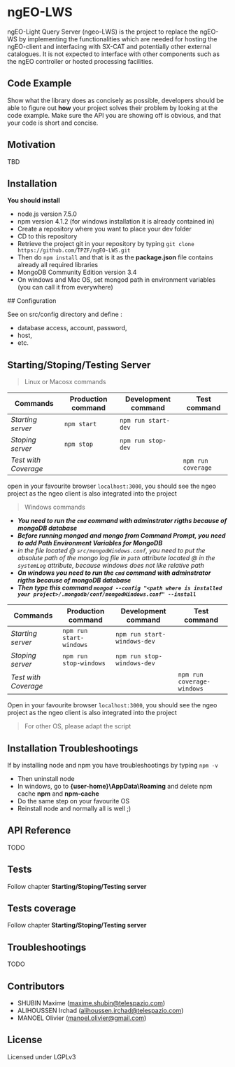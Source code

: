 # ngEO-LWS

ngEO-Light Query Server (ngeo-LWS) is the project to replace the ngEO-WS by implementing the functionalities which are needed for hosting the ngEO-client and interfacing with SX-CAT and potentially other external catalogues.
It is not expected to interface with other components such as the ngEO controller or hosted processing facilities.

## Code Example

Show what the library does as concisely as possible, developers should be able to figure out **how** your project solves their problem by looking at the code example. Make sure the API you are showing off is obvious, and that your code is short and concise.

## Motivation

TBD

## Installation

**You should install**

- node.js version 7.5.0
- npm version 4.1.2 (for windows installation it is already contained in)
- Create a repository where you want to place your dev folder
- CD to this repository
- Retrieve the project git in your repository by typing `git clone https://github.com/TPZF/ngEO-LWS.git`
- Then do `npm install` and that is it as the **package.json** file contains already all required libraries
- MongoDB Community Edition version 3.4
- On windows and Mac OS, set mongod path in environment variables (you can call it from everywhere)

## Configuration

See on src/config directory and define :

- database access, account, password,
- host,
- etc.

## Starting/Stoping/Testing Server
>Linux or Macosx commands

|Commands | Production command | Development command | Test command      |
|-------- | ------------------ | ------------------- | ------------      |
|*Starting server*| `npm start`| `npm run start-dev` |                   | 
|*Stoping server*  | `npm stop` | `npm run stop-dev`  |                   | 
|*Test with Coverage*|         |                     |`npm run coverage` | 

open in your favourite browser `localhost:3000`, you should see the ngeo project as the ngeo client is also integrated into the project

>Windows commands

* *__You need to run the `cmd` command with adminstrator rigths because of mongoDB database__*
* *__Before running mongod and mongo from Command Prompt, you need to add Path Environment Variables for MongoDB__*
* *in the file located @ `src/mongodWindows.conf`, you need to put the absolute path of the mongo log file in `path` attribute located @ in the `systemLog` attribute, because windows does not like relative path*
* *__On windows you need to run the `cmd` command with adminstrator rigths because of mongoDB database__*
* *__Then type this command `mongod --config "<path where is installed your project>/.mongodb/conf/mongodWindows.conf" --install`__*


|Commands | Production command | Development command | Test command      |
|-------- | ------------------ | ------------------- | ------------      |
|*Starting server*| `npm run start-windows`| `npm run start-windows-dev` |                   | 
|*Stoping server*  | `npm run stop-windows` | `npm run stop-windows-dev`  |                   | 
|*Test with Coverage*|         |                     |`npm run coverage-windows` | 

Open in your favourite browser `localhost:3000`, you should see the ngeo project as the ngeo client is also integrated into the project

>For other OS, please adapt the script

## Installation Troubleshootings
If by installing node and npm you have troubleshootings by typing `npm -v`

- Then uninstall node
- In windows, go to **{user-home}\AppData\Roaming** and delete npm cache **npm** and **npm-cache**
- Do the same step on your favourite OS
- Reinstall node and normally all is well ;)


## API Reference

TODO

## Tests

Follow chapter **Starting/Stoping/Testing server**

## Tests coverage

Follow chapter **Starting/Stoping/Testing server**

## Troubleshootings

TODO

## Contributors

- SHUBIN Maxime (maxime.shubin@telespazio.com)
- ALIHOUSSEN Irchad (alihoussen.irchad@telespazio.com)
- MANOEL Olivier (manoel.olivier@gmail.com)

## License

Licensed under LGPLv3